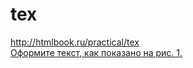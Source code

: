 # tex
http://htmlbook.ru/practical/tex
<br>
<a href="https://yadi.sk/i/pDDZAZSjjrVxa">Оформите текст, как показано на рис. 1.</a>

